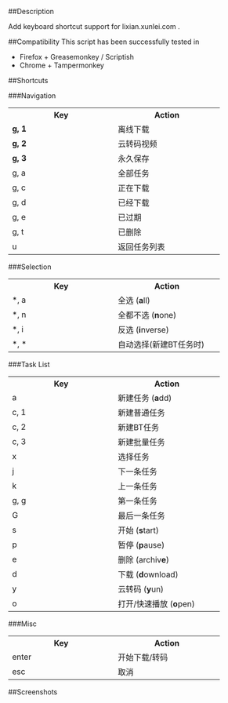 ##Description

Add keyboard shortcut support for lixian.xunlei.com .

##Compatibility
This script has been successfully tested in

- Firefox + Greasemonkey / Scriptish
- Chrome + Tampermonkey

##Shortcuts

###Navigation


<table>
    <tr>
        <th width="200">Key</th>
        <th width="200">Action</th>
    </tr>
    <tr>
        <td><b>g, 1</b></td>
        <td>离线下载</td>
    </tr>
    <tr>
        <td><b>g, 2</b></td>
        <td>云转码视频</td>
    </tr>
    <tr>
        <td><b>g, 3</b></td>
        <td>永久保存</td>
    </tr>
    <tr>
        <td>g, a</td>
        <td>全部任务</td>
    </tr>
    <tr>
        <td>g, c</td>
        <td>正在下载</td>
    </tr>
    <tr>
        <td>g, d</td>
        <td>已经下载</td>
    </tr>
    <tr>
        <td>g, e</td>
        <td>已过期</td>
    </tr>
    <tr>
        <td>g, t</td>
        <td>已删除</td>
    </tr>
    <tr>
        <td>u</td>
        <td>返回任务列表</td>
    </tr>
</table>

###Selection
<table>
    <tr>
        <th width="200">Key</th>
        <th width="200">Action</th>
    </tr>
    <tr>
        <td>*, a</td>
        <td>全选 (<b>a</b>ll)</td>
    </tr>
    <tr>
        <td>*, n</td>
        <td>全都不选 (<b>n</b>one)</td>
    </tr>
    <tr>
        <td>*, i</td>
        <td>反选 (<b>i</b>nverse)</td>
    </tr>
    <tr>
        <td>*, *</td>
        <td>自动选择(新建BT任务时)</td>
    </tr>
</table>

###Task List

<table>
    <tr>
        <th width="200">Key</th>
        <th width="200">Action</th>
    </tr>
    <tr>
        <td>a</td>
        <td>新建任务 (<b>a</b>dd)</td>
    </tr>
    <tr>
        <td>c, 1</td>
        <td>新建普通任务</td>
    </tr>
    <tr>
        <td>c, 2</td>
        <td>新建BT任务</td>
    </tr>
    <tr>
        <td>c, 3</td>
        <td>新建批量任务</td>
    </tr>
    <tr>
        <td>x</td>
        <td>选择任务</td>
    </tr>
    <tr>
        <td>j</td>
        <td>下一条任务</td>
    </tr>
    <tr>
        <td>k</td>
        <td>上一条任务</td>
    </tr>
    <tr>
        <td>g, g</td>
        <td>第一条任务</td>
    </tr>
    <tr>
        <td>G</td>
        <td>最后一条任务</td>
    </tr>
    <tr>
        <td>s</td>
        <td>开始 (<b>s</b>tart)</td>
    </tr>
    <tr>
        <td>p</td>
        <td>暂停 (<b>p</b>ause)</td>
    </tr>
    <tr>
        <td>e</td>
        <td>删除 (archiv<b>e</b>)</td>
    </tr>
    <tr>
        <td>d</td>
        <td>下载 (<b>d</b>ownload)</td>
    </tr>
    <tr>
        <td>y</td>
        <td>云转码 (<b>y</b>un)</td>
    </tr>
    <tr>
        <td>o</td>
        <td>打开/快速播放 (<b>o</b>pen)</td>
    </tr>
</table>

###Misc

<table>
    <tr>
        <th width="200">Key</th>
        <th width="200">Action</th>
    </tr>
    <tr>
        <td>enter</td>
        <td>开始下载/转码</td>
    </tr>
    <tr>
        <td>esc</td>
        <td>取消</td>
    </tr>
</table>

##Screenshots
